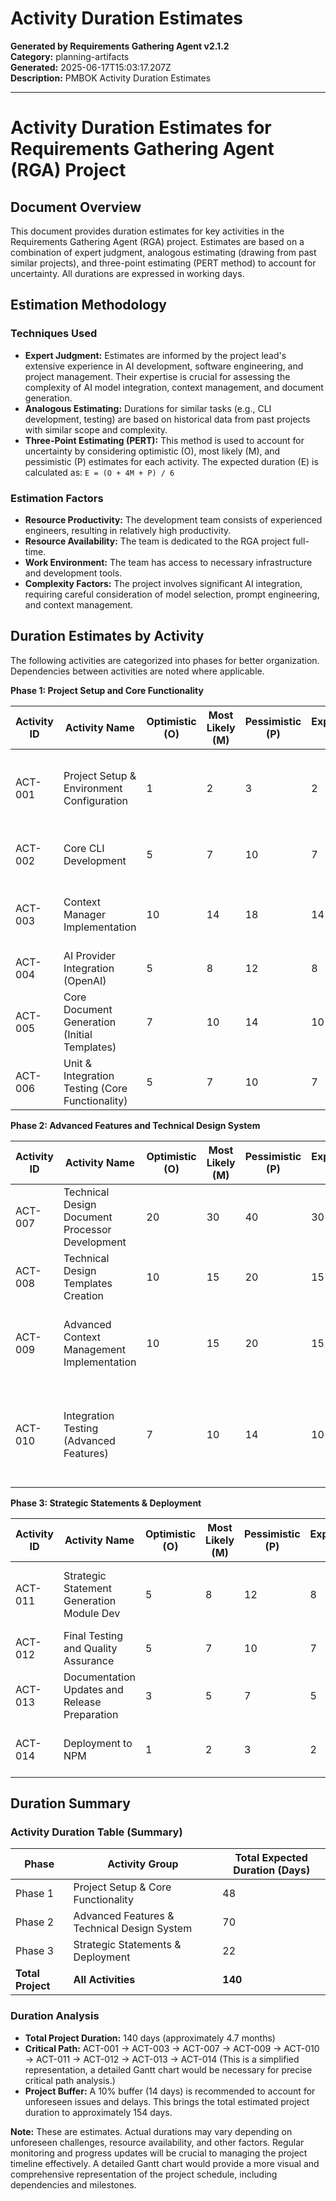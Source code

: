 # Activity Duration Estimates

**Generated by Requirements Gathering Agent v2.1.2**  
**Category:** planning-artifacts  
**Generated:** 2025-06-17T15:03:17.207Z  
**Description:** PMBOK Activity Duration Estimates

---

# Activity Duration Estimates for Requirements Gathering Agent (RGA) Project

## Document Overview

This document provides duration estimates for key activities in the Requirements Gathering Agent (RGA) project.  Estimates are based on a combination of expert judgment, analogous estimating (drawing from past similar projects), and three-point estimating (PERT method) to account for uncertainty.  All durations are expressed in working days.

## Estimation Methodology

### Techniques Used

* **Expert Judgment:**  Estimates are informed by the project lead's extensive experience in AI development, software engineering, and project management.  Their expertise is crucial for assessing the complexity of AI model integration, context management, and document generation.
* **Analogous Estimating:**  Durations for similar tasks (e.g., CLI development, testing) are based on historical data from past projects with similar scope and complexity.
* **Three-Point Estimating (PERT):**  This method is used to account for uncertainty by considering optimistic (O), most likely (M), and pessimistic (P) estimates for each activity. The expected duration (E) is calculated as:  `E = (O + 4M + P) / 6`

### Estimation Factors

* **Resource Productivity:** The development team consists of experienced engineers, resulting in relatively high productivity.
* **Resource Availability:**  The team is dedicated to the RGA project full-time.
* **Work Environment:**  The team has access to necessary infrastructure and development tools.
* **Complexity Factors:** The project involves significant AI integration, requiring careful consideration of model selection, prompt engineering, and context management.


## Duration Estimates by Activity

The following activities are categorized into phases for better organization.  Dependencies between activities are noted where applicable.

**Phase 1: Project Setup and Core Functionality**

| Activity ID | Activity Name                                     | Optimistic (O) | Most Likely (M) | Pessimistic (P) | Expected (E) | Dependencies | Notes                                                                   |
|-------------|-------------------------------------------------|-----------------|-----------------|-----------------|---------------|--------------|---------------------------------------------------------------------------|
| ACT-001     | Project Setup & Environment Configuration           | 1               | 2               | 3               | 2             | None          | Includes setting up development environment, installing dependencies.       |
| ACT-002     | Core CLI Development                              | 5               | 7               | 10              | 7             | ACT-001       | Basic CLI functionality for document generation.                          |
| ACT-003     | Context Manager Implementation                    | 10              | 14              | 18              | 14            | ACT-001       | Development of the core context management system.                       |
| ACT-004     | AI Provider Integration (OpenAI)                  | 5               | 8               | 12              | 8             | ACT-003       | Initial integration with OpenAI API.                                     |
| ACT-005     | Core Document Generation (Initial Templates)      | 7               | 10              | 14              | 10            | ACT-003, ACT-004 | Generation of core PMBOK documents using initial templates.              |
| ACT-006     | Unit & Integration Testing (Core Functionality)   | 5               | 7               | 10              | 7             | ACT-005       | Comprehensive testing of core features.                                  |


**Phase 2: Advanced Features and Technical Design System**

| Activity ID | Activity Name                                     | Optimistic (O) | Most Likely (M) | Pessimistic (P) | Expected (E) | Dependencies | Notes                                                                           |
|-------------|-------------------------------------------------|-----------------|-----------------|-----------------|---------------|--------------|--------------------------------------------------------------------------------|
| ACT-007     | Technical Design Document Processor Development    | 20              | 30              | 40              | 30            | ACT-006       | Development of 10 specialized processors.                                     |
| ACT-008     | Technical Design Templates Creation               | 10              | 15              | 20              | 15            | ACT-007       | Creation of professional markdown templates.                                   |
| ACT-009     | Advanced Context Management Implementation         | 10              | 15              | 20              | 15            | ACT-007       | Enhancements to context management for large language models.                 |
| ACT-010     | Integration Testing (Advanced Features)           | 7               | 10              | 14              | 10            | ACT-008, ACT-009 | Testing of the technical design document generation system and advanced features. |


**Phase 3:  Strategic Statements & Deployment**

| Activity ID | Activity Name                                     | Optimistic (O) | Most Likely (M) | Pessimistic (P) | Expected (E) | Dependencies | Notes                                                                  |
|-------------|-------------------------------------------------|-----------------|-----------------|-----------------|---------------|--------------|-------------------------------------------------------------------------|
| ACT-011     | Strategic Statement Generation Module Dev        | 5               | 8               | 12              | 8             | ACT-010       | Development of the module for generating strategic statements.            |
| ACT-012     | Final Testing and Quality Assurance              | 5               | 7               | 10              | 7             | ACT-011       | Final testing and validation before release.                             |
| ACT-013     | Documentation Updates and Release Preparation      | 3               | 5               | 7               | 5             | ACT-012       | Update documentation and prepare for release.                            |
| ACT-014     | Deployment to NPM                               | 1               | 2               | 3               | 2             | ACT-013       | Publish the updated version to npm.                                      |


## Duration Summary

### Activity Duration Table (Summary)

| Phase           | Activity Group                                  | Total Expected Duration (Days) |
|-----------------|-------------------------------------------------|-----------------------------|
| Phase 1         | Project Setup & Core Functionality              | 48                           |
| Phase 2         | Advanced Features & Technical Design System      | 70                           |
| Phase 3         | Strategic Statements & Deployment                 | 22                           |
| **Total Project** | **All Activities**                             | **140**                       |


### Duration Analysis

* **Total Project Duration:** 140 days (approximately 4.7 months)
* **Critical Path:** ACT-001 -> ACT-003 -> ACT-007 -> ACT-009 -> ACT-010 -> ACT-011 -> ACT-012 -> ACT-013 -> ACT-014  (This is a simplified representation, a detailed Gantt chart would be necessary for precise critical path analysis.)
* **Project Buffer:** A 10% buffer (14 days) is recommended to account for unforeseen issues and delays.  This brings the total estimated project duration to approximately 154 days.


**Note:** These are estimates.  Actual durations may vary depending on unforeseen challenges, resource availability, and other factors.  Regular monitoring and progress updates will be crucial to managing the project timeline effectively.  A detailed Gantt chart would provide a more visual and comprehensive representation of the project schedule, including dependencies and milestones.
